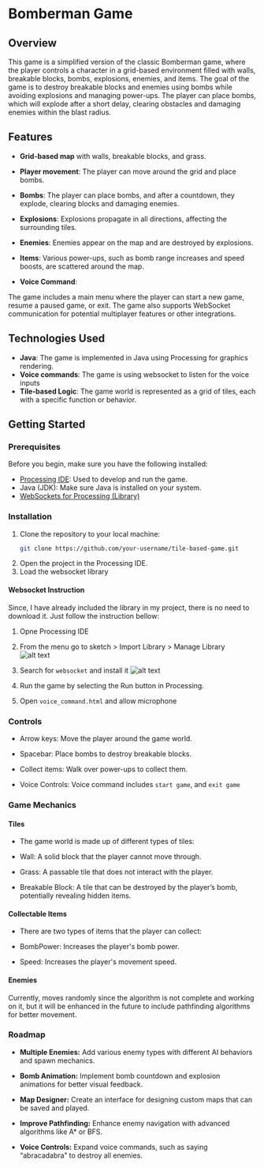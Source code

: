 # Bomberman Game

## Overview
This game is a simplified version of the classic Bomberman game, where the player controls a character 
in a grid-based environment filled with walls, breakable blocks, bombs, explosions, enemies, and items.
The goal of the game is to destroy breakable blocks and enemies using bombs while avoiding explosions and 
managing power-ups. The player can place bombs, which will explode after a short delay, clearing obstacles 
and damaging enemies within the blast radius.

## Features
- **Grid-based map** with walls, breakable blocks, and grass.
- **Player movement**: The player can move around the grid and place bombs.
- **Bombs**: The player can place bombs, and after a countdown, they explode, clearing blocks and damaging enemies.
- **Explosions**: Explosions propagate in all directions, affecting the surrounding tiles.
- **Enemies**: Enemies appear on the map and are destroyed by explosions.
- **Items**: Various power-ups, such as bomb range increases and speed boosts, are scattered around the map.

- **Voice Command**: 

The game includes a main menu where the player can start a new game, resume a paused game, or exit.
The game also supports WebSocket communication for potential multiplayer features or other integrations.


## Technologies Used
- **Java**: The game is implemented in Java using Processing for graphics rendering.
- **Voice commands**: The game is using websocket to listen for the voice inputs
- **Tile-based Logic**: The game world is represented as a grid of tiles, each with a specific function or behavior.

## Getting Started

### Prerequisites
Before you begin, make sure you have the following installed:
- [Processing IDE](https://processing.org/download/): Used to develop and run the game.
- Java (JDK): Make sure Java is installed on your system.
- [WebSockets for Processing (Library)](https://github.com/alexandrainst/processing_websockets)



### Installation
1. Clone the repository to your local machine:
   ```bash
   git clone https://github.com/your-username/tile-based-game.git
2. Open the project in the Processing IDE.
3. Load the websocket library

#### Websocket Instruction
Since, I have already included the library in my project, there is no need to download it. Just follow the instruction bellow:
1. Opne Processing IDE
2. From the menu go to sketch > Import Library > Manage Library
![alt text](image-1.png)
3. Search for `websocket` and install it
![alt text](image-2.png)

4. Run the game by selecting the Run button in Processing.
5. Open `voice_command.html` and allow microphone 

### Controls
- Arrow keys: Move the player around the game world.

- Spacebar: Place bombs to destroy breakable blocks.

- Collect items: Walk over power-ups to collect them.

- Voice Controls: Voice command includes `start game`, and `exit game`


### Game Mechanics
#### Tiles
- The game world is made up of different types of tiles:

- Wall: A solid block that the player cannot move through.

- Grass: A passable tile that does not interact with the player.

- Breakable Block: A tile that can be destroyed by the player’s bomb, potentially revealing hidden items.


#### Collectable Items
- There are two types of items that the player can collect:

- BombPower: Increases the player's bomb power.

- Speed: Increases the player's movement speed.


#### Enemies
Currently, moves randomly since the algorithm is not complete and working on it, but it will be enhanced in the future to include pathfinding algorithms for better movement.


### Roadmap
- **Multiple Enemies:** Add various enemy types with different AI behaviors and spawn mechanics.

- **Bomb Animation:** Implement bomb countdown and explosion animations for better visual feedback.

- **Map Designer:** Create an interface for designing custom maps that can be saved and played.

- **Improve Pathfinding:** Enhance enemy navigation with advanced algorithms like A* or BFS.

- **Voice Controls:** Expand voice commands, such as saying “abracadabra” to destroy all enemies.